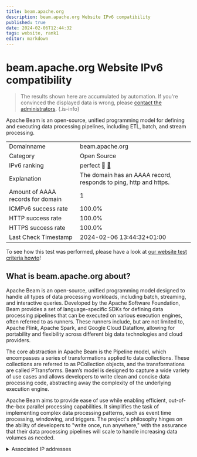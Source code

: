 ```yaml
---
title: beam.apache.org
description: beam.apache.org Website IPv6 compatibility
published: true
date: 2024-02-06T12:44:32
tags: website, rank1
editor: markdown
---
```


# beam.apache.org Website IPv6 compatibility

> The results shown here are accumulated by automation. If you're convinced the displayed data is wrong, please [contact the administrators](/howto/chat). 
{.is-info}

Apache Beam is an open-source, unified programming model for defining and executing data processing pipelines, including ETL, batch, and stream processing.


|   |   |
| - | - |
| Domainname | beam.apache.org
| Category | Open Source |
| IPv6 ranking | perfect :1st_place_medal: [🔗](/howto/ranking) |
| Explanation | The domain has an AAAA record, responds to ping, http and https. |
| Amount of AAAA records for domain | 1 |
| ICMPv6 success rate | 100.0%|
| HTTP success rate | 100.0% |
| HTTPS success rate | 100.0% |
| Last Check Timestamp | 2024-02-06 13:44:32+01:00 |

To see how this test was performed, please have a look at [our website test criteria howto](/howto/testcriteria/website)!


## What is beam.apache.org about?
Apache Beam is an open-source, unified programming model designed to handle all types of data processing workloads, including batch, streaming, and interactive queries. Developed by the Apache Software Foundation, Beam provides a set of language-specific SDKs for defining data processing pipelines that can be executed on various execution engines, often referred to as runners. These runners include, but are not limited to, Apache Flink, Apache Spark, and Google Cloud Dataflow, allowing for portability and flexibility across different big data technologies and cloud providers.

The core abstraction in Apache Beam is the Pipeline model, which encompasses a series of transformations applied to data collections. These collections are referred to as PCollection objects, and the transformations are called PTransforms. Beam’s model is designed to capture a wide variety of use cases and allows developers to write clean and concise data processing code, abstracting away the complexity of the underlying execution engine.

Apache Beam aims to provide ease of use while enabling efficient, out-of-the-box parallel processing capabilities. It simplifies the task of implementing complex data processing patterns, such as event time processing, windowing, and triggers. The project's philosophy hinges on the ability of developers to "write once, run anywhere," with the assurance that their data processing pipelines will scale to handle increasing data volumes as needed.



<details>
<summary>Associated IP addresses</summary>

2a04:4e42::644

</details>
